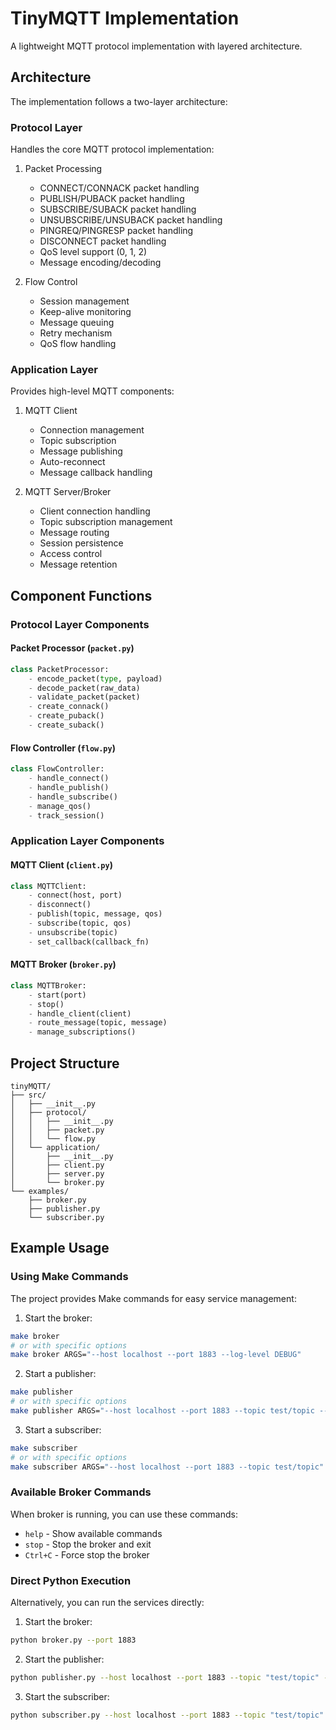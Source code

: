 # TinyMQTT Implementation

A lightweight MQTT protocol implementation with layered architecture.

## Architecture

The implementation follows a two-layer architecture:

### Protocol Layer
Handles the core MQTT protocol implementation:

1. Packet Processing
   - CONNECT/CONNACK packet handling
   - PUBLISH/PUBACK packet handling
   - SUBSCRIBE/SUBACK packet handling
   - UNSUBSCRIBE/UNSUBACK packet handling
   - PINGREQ/PINGRESP packet handling
   - DISCONNECT packet handling
   - QoS level support (0, 1, 2)
   - Message encoding/decoding

2. Flow Control
   - Session management
   - Keep-alive monitoring
   - Message queuing
   - Retry mechanism
   - QoS flow handling

### Application Layer
Provides high-level MQTT components:

1. MQTT Client
   - Connection management
   - Topic subscription
   - Message publishing
   - Auto-reconnect
   - Message callback handling

2. MQTT Server/Broker
   - Client connection handling
   - Topic subscription management
   - Message routing
   - Session persistence
   - Access control
   - Message retention

## Component Functions

### Protocol Layer Components

#### Packet Processor (`packet.py`)
```python
class PacketProcessor:
    - encode_packet(type, payload)
    - decode_packet(raw_data)
    - validate_packet(packet)
    - create_connack()
    - create_puback()
    - create_suback()
```

#### Flow Controller (`flow.py`)
```python
class FlowController:
    - handle_connect()
    - handle_publish()
    - handle_subscribe()
    - manage_qos()
    - track_session()
```

### Application Layer Components

#### MQTT Client (`client.py`)
```python
class MQTTClient:
    - connect(host, port)
    - disconnect()
    - publish(topic, message, qos)
    - subscribe(topic, qos)
    - unsubscribe(topic)
    - set_callback(callback_fn)
```

#### MQTT Broker (`broker.py`)
```python
class MQTTBroker:
    - start(port)
    - stop()
    - handle_client(client)
    - route_message(topic, message)
    - manage_subscriptions()
```

## Project Structure

```
tinyMQTT/
├── src/
│   ├── __init__.py
│   ├── protocol/
│   │   ├── __init__.py
│   │   ├── packet.py
│   │   └── flow.py
│   └── application/
│       ├── __init__.py
│       ├── client.py
│       ├── server.py
│       └── broker.py
└── examples/
    ├── broker.py
    ├── publisher.py
    └── subscriber.py
```

## Example Usage

### Using Make Commands
The project provides Make commands for easy service management:

1. Start the broker:
```bash
make broker
# or with specific options
make broker ARGS="--host localhost --port 1883 --log-level DEBUG"
```

2. Start a publisher:
```bash
make publisher
# or with specific options
make publisher ARGS="--host localhost --port 1883 --topic test/topic --message 'Hello MQTT!'"
```

3. Start a subscriber:
```bash
make subscriber
# or with specific options
make subscriber ARGS="--host localhost --port 1883 --topic test/topic"
```

### Available Broker Commands
When broker is running, you can use these commands:
- `help` - Show available commands
- `stop` - Stop the broker and exit
- `Ctrl+C` - Force stop the broker

### Direct Python Execution
Alternatively, you can run the services directly:

1. Start the broker:
```bash
python broker.py --port 1883
```

2. Start the publisher:
```bash
python publisher.py --host localhost --port 1883 --topic "test/topic" --message "Hello from publisher!"
```

3. Start the subscriber:
```bash
python subscriber.py --host localhost --port 1883 --topic "test/topic"
```